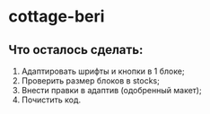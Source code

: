 # cottage-beri

## Что осталось сделать:
1. Адаптировать шрифты и кнопки в 1 блоке;
2. Проверить размер блоков в stocks;
3. Внести правки в адаптив (одобренный макет);
4. Почистить код.